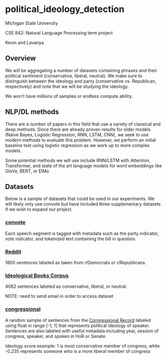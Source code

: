 # political_ideology_detection

Michigan State University

CSE 842: Natural Language Processing term project

Kevin and Lavanya

## Overview

We will be aggregating a number of datasets containing phrases and their political sentiment (conservative, liberal, neutral). We make sure to distinguish
between the ideology and party (conservative vs. Republican, respectively) and note that we will be studying the ideology.

We won't have millions of samples or endless compute ability.

## NLP/DL methods

There are a number of papers in this field that use a variety of classical and deep methods. Since there are already proven results for older models (Naive Bayes, Logistic 
Regression, RNN, LSTM, CNN), we seek to use modern methods to evaluate this problem. However, we perform an initial baseline test using logistic regression 
as we work up to more complex models.

Some potential methods we will use include RNN/LSTM with Attention, Transformer, and state of the art language models for word embeddings like GloVe, BERT, or ElMo

## Datasets

Below is a sample of datasets that could be used in our experiments. We will likely only use convote but have included three supplementary datasets if we wish
to expand our project.

### [convote](https://www.cs.cornell.edu/home/llee/data/convote.html)

Each speech segment is tagged with metadata such as the party indicator, vote indicator, and tokenized text containing the bill in question.

### [Reddit](https://github.com/jreynolds999/NLP-Reddit-Classification)

1800 sentences labeled as taken from r/Democrats or r/Republicans.

### [Ideological Books Corpus](https://people.cs.umass.edu/~miyyer/ibc/index.html) 

4062 sentences labeled as conservative, liberal, or neutral.

NOTE: need to send email in order to access dataset

### [congressional](https://github.com/jakemsnyder/political-ideology-detection)

A random sample of sentences from the [Congressional Record](https://www.congress.gov/congressional-record) labeled using float in range [-1, 1] that represents
political ideology of speaker. Sentences are also labeled with useful metadata including year, session of congress, speaker, and spoken in HoR or Senate.

Ideology score example: 1 is most conservative member of congress, while -0.235 represents someone who is a more liberal member of congress
